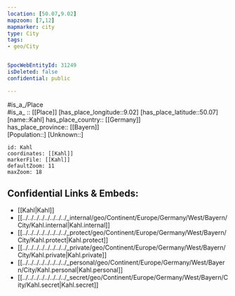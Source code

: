 ```yaml
---
location: [50.07,9.02] 
mapzoom: [7,12] 
mapmarker: city 
type: City
tags:
- geo/City


SpocWebEntityId: 31249
isDeleted: false
confidential: public

---
```

#is_a_/Place  
#is_a_ :: [[Place]] 
[has_place_longitude::9.02] 
[has_place_latitude::50.07] 
[name::Kahl] 
has_place_country:: [[Germany]]  
has_place_province:: [[Bayern]]  
[Population::] 
[Unknown::] 


```leaflet
id: Kahl
coordinates: [[Kahl]] 
markerFile: [[Kahl]] 
defaultZoom: 11 
maxZoom: 18
```


## Confidential Links & Embeds: 
- [[Kahl|Kahl]]  
- [[../../../../../../../../_internal/geo/Continent/Europe/Germany/West/Bayern/City/Kahl.internal|Kahl.internal]] 
- [[../../../../../../../../_protect/geo/Continent/Europe/Germany/West/Bayern/City/Kahl.protect|Kahl.protect]] 
- [[../../../../../../../../_private/geo/Continent/Europe/Germany/West/Bayern/City/Kahl.private|Kahl.private]] 
- [[../../../../../../../../_personal/geo/Continent/Europe/Germany/West/Bayern/City/Kahl.personal|Kahl.personal]] 
- [[../../../../../../../../_secret/geo/Continent/Europe/Germany/West/Bayern/City/Kahl.secret|Kahl.secret]] 
